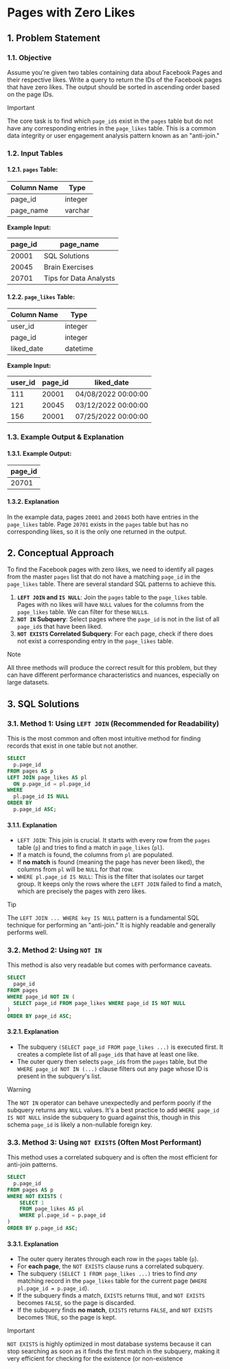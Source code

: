 # Pages with Zero Likes

## 1. Problem Statement

### 1.1. Objective
Assume you're given two tables containing data about Facebook Pages and their respective likes. Write a query to return the IDs of the Facebook pages that have zero likes. The output should be sorted in ascending order based on the page IDs.

> [!IMPORTANT]
> The core task is to find which `page_id`s exist in the `pages` table but do not have any corresponding entries in the `page_likes` table. This is a common data integrity or user engagement analysis pattern known as an "anti-join."

### 1.2. Input Tables

#### 1.2.1. `pages` Table:

|**Column Name**|**Type**|
|---|---|
|page_id|integer|
|page_name|varchar|

**Example Input:**

|**page_id**|**page_name**|
|---|---|
|20001|SQL Solutions|
|20045|Brain Exercises|
|20701|Tips for Data Analysts|

#### 1.2.2. `page_likes` Table:

|**Column Name**|**Type**|
|---|---|
|user_id|integer|
|page_id|integer|
|liked_date|datetime|

**Example Input:**

|**user_id**|**page_id**|**liked_date**|
|---|---|---|
|111|20001|04/08/2022 00:00:00|
|121|20045|03/12/2022 00:00:00|
|156|20001|07/25/2022 00:00:00|

### 1.3. Example Output & Explanation

#### 1.3.1. Example Output:

|**page_id**|
|---|
|20701|

#### 1.3.2. Explanation
In the example data, pages `20001` and `20045` both have entries in the `page_likes` table. Page `20701` exists in the `pages` table but has no corresponding likes, so it is the only one returned in the output.

## 2. Conceptual Approach
To find the Facebook pages with zero likes, we need to identify all pages from the master `pages` list that do not have a matching `page_id` in the `page_likes` table. There are several standard SQL patterns to achieve this.

1.  **`LEFT JOIN` and `IS NULL`**: Join the `pages` table to the `page_likes` table. Pages with no likes will have `NULL` values for the columns from the `page_likes` table. We can filter for these `NULL`s.
2.  **`NOT IN` Subquery**: Select pages where the `page_id` is not in the list of all `page_id`s that have been liked.
3.  **`NOT EXISTS` Correlated Subquery**: For each page, check if there does not exist a corresponding entry in the `page_likes` table.

> [!NOTE]
> All three methods will produce the correct result for this problem, but they can have different performance characteristics and nuances, especially on large datasets.

## 3. SQL Solutions

### 3.1. Method 1: Using `LEFT JOIN` (Recommended for Readability)
This is the most common and often most intuitive method for finding records that exist in one table but not another.

```sql
SELECT
  p.page_id
FROM pages AS p
LEFT JOIN page_likes AS pl
  ON p.page_id = pl.page_id
WHERE
  pl.page_id IS NULL
ORDER BY
  p.page_id ASC;
```

#### 3.1.1. Explanation
-   `LEFT JOIN`: This join is crucial. It starts with every row from the `pages` table (`p`) and tries to find a match in `page_likes` (`pl`).
-   If a match is found, the columns from `pl` are populated.
-   If **no match** is found (meaning the page has never been liked), the columns from `pl` will be `NULL` for that row.
-   `WHERE pl.page_id IS NULL`: This is the filter that isolates our target group. It keeps only the rows where the `LEFT JOIN` failed to find a match, which are precisely the pages with zero likes.

> [!TIP]
> The `LEFT JOIN ... WHERE key IS NULL` pattern is a fundamental SQL technique for performing an "anti-join." It is highly readable and generally performs well.

### 3.2. Method 2: Using `NOT IN`
This method is also very readable but comes with performance caveats.

```sql
SELECT
  page_id
FROM pages
WHERE page_id NOT IN (
  SELECT page_id FROM page_likes WHERE page_id IS NOT NULL
)
ORDER BY page_id ASC;
```
#### 3.2.1. Explanation
-   The subquery `(SELECT page_id FROM page_likes ...)` is executed first. It creates a complete list of all `page_id`s that have at least one like.
-   The outer query then selects `page_id`s from the `pages` table, but the `WHERE page_id NOT IN (...)` clause filters out any page whose ID is present in the subquery's list.

> [!WARNING]
> The `NOT IN` operator can behave unexpectedly and perform poorly if the subquery returns any `NULL` values. It's a best practice to add `WHERE page_id IS NOT NULL` inside the subquery to guard against this, though in this schema `page_id` is likely a non-nullable foreign key.

### 3.3. Method 3: Using `NOT EXISTS` (Often Most Performant)
This method uses a correlated subquery and is often the most efficient for anti-join patterns.

```sql
SELECT
  p.page_id
FROM pages AS p
WHERE NOT EXISTS (
    SELECT 1
    FROM page_likes AS pl
    WHERE pl.page_id = p.page_id
)
ORDER BY p.page_id ASC;
```

#### 3.3.1. Explanation
-   The outer query iterates through each row in the `pages` table (`p`).
-   For **each page**, the `NOT EXISTS` clause runs a correlated subquery.
-   The subquery `(SELECT 1 FROM page_likes ...)` tries to find *any* matching record in the `page_likes` table for the current page (`WHERE pl.page_id = p.page_id`).
-   If the subquery finds a match, `EXISTS` returns `TRUE`, and `NOT EXISTS` becomes `FALSE`, so the page is discarded.
-   If the subquery finds **no match**, `EXISTS` returns `FALSE`, and `NOT EXISTS` becomes `TRUE`, so the page is kept.

> [!IMPORTANT]
> `NOT EXISTS` is highly optimized in most database systems because it can stop searching as soon as it finds the first match in the subquery, making it very efficient for checking for the existence (or non-existence
